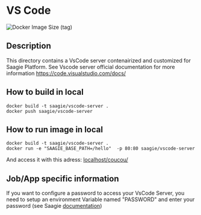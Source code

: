 # VS Code

![Docker Image Size (tag)](https://img.shields.io/docker/image-size/saagie/vscode-server/3.9.3?label=v3.9.3%20image%20size&style=for-the-badge)

## Description
This directory contains a VsCode server contenairized and customized for Saagie Platform.
See Vscode server official documentation for more information https://code.visualstudio.com/docs/

## How to build in local

```
docker build -t saagie/vscode-server .
docker push saagie/vscode-server
```

## How to run image in local

```
docker build -t saagie/vscode-server .
docker run -e "SAAGIE_BASE_PATH=/hello"  -p 80:80 saagie/vscode-server
```
And access it with this adress: [localhost/coucou/](localhost/coucou/)

## Job/App specific information
If you want to configure a password to access your VsCode Server, you need to setup an environment Variable named "PASSWORD" and enter your password (see Saagie [documentation](https://docs.saagie.io/user/latest/tutorials/projects-module/projects/envar/index.html#projects-create-envar-global))